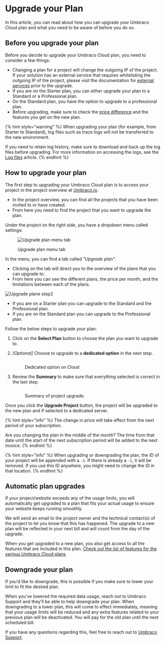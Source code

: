 # Upgrade your Plan

In this article, you can read about how you can upgrade your Umbraco Cloud plan and what you need to be aware of before you do so.

## Before you upgrade your plan

Before you decide to upgrade your Umbraco Cloud plan, you need to consider a few things:

* Changing a plan for a project will change the outgoing IP of the project. If your solution has an external service that requires whitelisting the outgoing IP of the project, please visit the documentation for [external services](../external-services.md) prior to the upgrade.
* If you are on the Starter plan, you can either upgrade your plan to a Standard or a Professional plan.
* On the Standard plan, you have the option to upgrade to a professional plan.
* Before upgrading, make sure to check the [price difference](https://umbraco.com/umbraco-cloud-pricing) and the features you get on the new plan.

{% hint style="warning" %}
When upgrading your plan (for example, from Starter to Standard), log files such as trace logs will not be transferred to the new environment.

If you need to retain log history, make sure to download and back up the log files before upgrading. For more information on accessing the logs, see the [Log files](../resolve-issues-quickly-and-efficiently/log-files.md) article.
{% endhint %}

## How to upgrade your plan

The first step to upgrading your Umbraco Cloud plan is to access your project in the project overview at [Umbraco.io](https://www.s1.umbraco.io/projects).

* In the project overview, you can find all the projects that you have been invited to or have created.
* From here you need to find the project that you want to upgrade the plan.

Under the project on the right side, you have a dropdown menu called settings:

<figure><img src="../.gitbook/assets/image (25).png" alt="Upgrade plan menu tab"><figcaption><p>Upgrade plan menu tab</p></figcaption></figure>

In the menu, you can find a tab called _"Upgrade plan"_.

* Clicking on the tab will direct you to the overview of the plans that you can upgrade to.
* From here you can see the different plans, the price per month, and the limitations between each of the plans.

![Upgrade plane step2](../set-up/images/umbraco-cloud-plans-new.png)

* If you are on a Starter plan you can upgrade to the Standard and the Professional plan.
* If you are on the Standard plan you can upgrade to the Professional plan.

Follow the below steps to upgrade your plan:

1. Click on the **Select Plan** button to choose the plan you want to upgrade to.
2.  _\[Optional]_ Choose to upgrade to a **dedicated option** in the next step.

    <div align="left"><figure><img src="../set-up/images/dedicated-option.png" alt=""><figcaption><p>Dedicated option on Cloud</p></figcaption></figure></div>
3.  Review the **Summary** to make sure that everything selected is correct in the last step.

    <figure><img src="../set-up/images/upgrade-summary.png" alt=""><figcaption><p>Summary of project upgrade.</p></figcaption></figure>

Once you click the **Upgrade Project** button, the project will be upgraded to the new plan and if selected to a dedicated server.

{% hint style="info" %}
The change in price will take effect from the next period of your subscription.

Are you changing the plan in the middle of the month? The time from that date until the start of the next subscription period will be added to the next invoice.
{% endhint %}

{% hint style="info" %}
When upgrading or downgrading the plan, the ID of your project will be appended with a `-1`. If there is already a `-1`, it will be removed. If you use this ID anywhere, you might need to change the ID in that location.
{% endhint %}

## Automatic plan upgrades

If your project/website exceeds any of the usage limits, you will automatically get upgraded to a plan that fits your actual usage to ensure your website keeps running smoothly.

We will send an email to the project owner and the technical contact(s) of the project to let you know that this has happened. The upgrade to a new plan will be reflected in your next bill and will count from the day of the upgrade.

When you get upgraded to a new plan, you also get access to all the features that are included in this plan. [Check out the list of features for the various Umbraco Cloud plans](https://umbraco.com/umbraco-cloud-pricing/).

## Downgrade your plan

If you’d like to downgrade, this is possible if you make sure to lower your limit to fit the desired plan.

When you’ve lowered the required data usage, reach out to Umbraco Support and they’ll be able to help downgrade your plan. When downgrading to a lower plan, this will come to effect immediately, meaning that your usage limits will be reduced and any extra features related to your previous plan will be deactivated. You will pay for the old plan until the next scheduled bill.

If you have any questions regarding this, feel free to reach out to [Umbraco Support](mailto:contact@umbraco.com).
